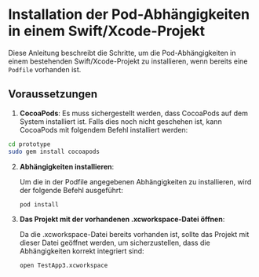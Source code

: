 # Installation der Pod-Abhängigkeiten in einem Swift/Xcode-Projekt

Diese Anleitung beschreibt die Schritte, um die Pod-Abhängigkeiten in einem bestehenden Swift/Xcode-Projekt zu installieren, wenn bereits eine `Podfile` vorhanden ist.

## Voraussetzungen

1. **CocoaPods**:
   Es muss sichergestellt werden, dass CocoaPods auf dem System installiert ist. Falls dies noch nicht geschehen ist, kann CocoaPods mit folgendem Befehl installiert werden:

  ```bash
  cd prototype
  sudo gem install cocoapods
  ```

2. **Abhängigkeiten installieren**:

   Um die in der Podfile angegebenen Abhängigkeiten zu installieren, wird der folgende Befehl ausgeführt:

   ```bash
   pod install
   ```

3. **Das Projekt mit der vorhandenen .xcworkspace-Datei öffnen**:

    Da die .xcworkspace-Datei bereits vorhanden ist, sollte das Projekt mit dieser Datei geöffnet werden, um sicherzustellen, dass die Abhängigkeiten korrekt integriert sind:

   ```bash
   open TestApp3.xcworkspace
   ```
